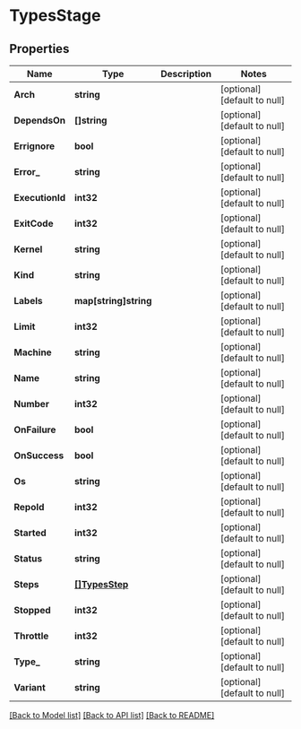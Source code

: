 # TypesStage

## Properties
Name | Type | Description | Notes
------------ | ------------- | ------------- | -------------
**Arch** | **string** |  | [optional] [default to null]
**DependsOn** | **[]string** |  | [optional] [default to null]
**Errignore** | **bool** |  | [optional] [default to null]
**Error_** | **string** |  | [optional] [default to null]
**ExecutionId** | **int32** |  | [optional] [default to null]
**ExitCode** | **int32** |  | [optional] [default to null]
**Kernel** | **string** |  | [optional] [default to null]
**Kind** | **string** |  | [optional] [default to null]
**Labels** | **map[string]string** |  | [optional] [default to null]
**Limit** | **int32** |  | [optional] [default to null]
**Machine** | **string** |  | [optional] [default to null]
**Name** | **string** |  | [optional] [default to null]
**Number** | **int32** |  | [optional] [default to null]
**OnFailure** | **bool** |  | [optional] [default to null]
**OnSuccess** | **bool** |  | [optional] [default to null]
**Os** | **string** |  | [optional] [default to null]
**RepoId** | **int32** |  | [optional] [default to null]
**Started** | **int32** |  | [optional] [default to null]
**Status** | **string** |  | [optional] [default to null]
**Steps** | [**[]TypesStep**](TypesStep.md) |  | [optional] [default to null]
**Stopped** | **int32** |  | [optional] [default to null]
**Throttle** | **int32** |  | [optional] [default to null]
**Type_** | **string** |  | [optional] [default to null]
**Variant** | **string** |  | [optional] [default to null]

[[Back to Model list]](../README.md#documentation-for-models) [[Back to API list]](../README.md#documentation-for-api-endpoints) [[Back to README]](../README.md)

